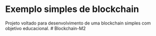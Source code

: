 # Exemplo simples de blockchain
Projeto voltado para desenvolvimento de uma blockchain simples com objetivo educacional.
#   B l o c k c h a i n - M 2  
 